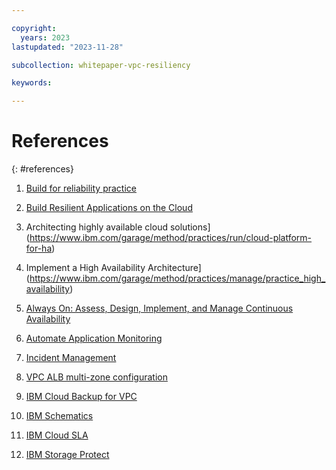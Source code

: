 ```yaml
---

copyright:
  years: 2023
lastupdated: "2023-11-28"

subcollection: whitepaper-vpc-resiliency

keywords:

---
```


# References
{: #references}

1. [Build for reliability practice](https://www.ibm.com/garage/method/practices/manage/build-for-reliability)

2. [Build Resilient Applications on the Cloud](https://www.ibm.com/cloud/architecture/architectures/resilience)

3. Architecting highly available cloud solutions](https://www.ibm.com/garage/method/practices/run/cloud-platform-for-ha)

4. Implement a High Availability Architecture](https://www.ibm.com/garage/method/practices/manage/practice_high_availability)

5. [Always On: Assess, Design, Implement, and Manage Continuous Availability](http://www.redbooks.ibm.com/redpapers/pdfs/redp5109.pdf?_gl=1*732ea0*_ga*ODczMjAzMTY1LjE2OTUxMjkyMzQ.*_ga_FYECCCS21D*MTY5NTEzNzE3Mi4zLjAuMTY5NTEzNzE3Mi4wLjAuMA)

6. [Automate Application Monitoring](https://www.ibm.com/garage/method/practices/manage/practice_automated_monitoring)

7. [Incident Management](https://www.ibm.com/cloud/architecture/architectures/incidentManagementDomain/)

8. [VPC ALB multi-zone configuration](https://cloud.ibm.com/docs/vpc?topic=vpc-load-balancers-about&interface=api#horizontal-scaling)

9. [IBM Cloud Backup for VPC](https://cloud.ibm.com/docs/vpc?topic=vpc-backup-service-about)

10. [IBM Schematics](https://cloud.ibm.com/docs/schematics?topic=schematics-sc-actions)

11. [IBM Cloud SLA](https://www.ibm.com/support/customer/csol/terms/?id=i126-9268&lc=en#detail-document)

12. [IBM Storage Protect](https://cloud.ibm.com/catalog/content/SPonIBMCloud-20c54034-d319-48c0-beb6-0b4adc54265c-global)
